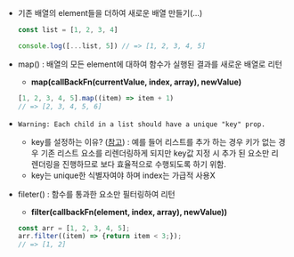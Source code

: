 - 기존 배열의 element들을 더하여 새로운 배열 만들기(…)
    
    ```jsx
    const list = [1, 2, 3, 4]
    
    console.log([...list, 5]) // => [1, 2, 3, 4, 5]
    ```
    
- map() : 배열의 모든 element에 대하여 함수가 실행된 결과를 새로운 배열로 리턴
    - **map(callBackFn(currentValue, index, array), newValue)**
    
    ```jsx
    [1, 2, 3, 4, 5].map((item) => item + 1)
    // => [2, 3, 4, 5, 6]
    ```
    
- `Warning: Each child in a list should have a unique "key" prop.`
    - key를 설정하는 이유? ([참고](https://ko.legacy.reactjs.org/docs/lists-and-keys.html)) : 예를 들어 리스트를 추가 하는 경우 키가 없는 경우 기존 리스트 요소를 리렌더링하게 되지만 key값 지정 시 추가 된 요소만 리렌더링을 진행하므로 보다 효율적으로 수행되도록 하기 위함.
    - key는 unique한 식별자여야 하며 index는 가급적 사용X
      
- fileter() : 함수를 통과한 요소만 필터링하여 리턴
    - **filter(callbackFn(element, index, array), newValue))**
    
    ```jsx
    const arr = [1, 2, 3, 4, 5];
    arr.filter((item) => {return item < 3;});
    // => [1, 2]
    ```
